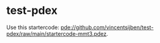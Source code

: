 # test-pdex

Use this startercode: <a href="pde://github.com/vincentsijben/test-pdex/raw/main/startercode-mmt3.pdez">pde://github.com/vincentsijben/test-pdex/raw/main/startercode-mmt3.pdez</a>.
